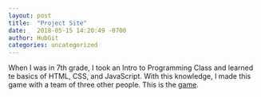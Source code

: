 ```yaml
---
layout: post
title:  "Project Site"
date:   2018-05-15 14:20:49 -0700
author: HubGit
categories: uncategorized
---
```

When I was in 7th grade, I took an Intro to Programming Class and learned te basics of HTML, CSS, and JavaScript. With this knowledge, I made this game with a team of three other people. This is the [game][url].

[url]: /website/
